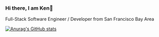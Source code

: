 ### Hi there, I am Ken👋

Full-Stack Software Engineer / Developer from San Francisco Bay Area

[![Anurag's GitHub stats](https://github-readme-stats.vercel.app/api?username=ken594)](https://github.com/anuraghazra/github-readme-stats)
